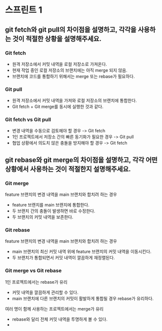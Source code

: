 # 스프린트 1

## git fetch와 git pull의 차이점을 설명하고, 각각을 사용하는 것이 적절한 상황을 설명해주세요.

### Git fetch

* 원격 저장소에서 커밋 내역을 로컬 저장소로 가져온다.
* 현재 작업 중인 로컬 저장소의 브랜치에는 아직 merge 되지 않음.
* 브랜치에 코드를 통합하기 위해서는 merge 또는 rebase가 필요하다.

### Git pull

* 원격 저장소에서 커밋 내역을 가져와 로컬 저장소의 브랜치에 통합한다.
* Git fetch + Git merge를 동시에 실행한 것과 같다.

### Git fetch vs Git pull

* 변경 내역을 수동으로 검토헤야 할 경우 -> Git fetch
* 1인 프로젝트에서 저장소 간의 빠른 동기화가 필요한 경우 -> Git pull
* 협업 상황에서 의도치 않은 충돌을 방지해야 할 경우 -> Git fetch

## git rebase와 git merge의 차이점을 설명하고, 각각 어떤 상황에서 사용하는 것이 적절한지 설명해주세요.

### Git merge

feature 브랜치의 변경 내역을 main 브랜치와 합치려 하는 경우

* feature 브랜치를 main 브랜치에 통합한다.
* 두 브랜치 간의 충돌이 발생하면 바로 수정한다.
* 두 브랜치의 커밋 내역을 보존한다.

### Git rebase

feature 브랜치의 변경 내역을 main 브랜치와 합치려 하는 경우

* main 브랜치의 최신 커밋 내역 위에 feature 브랜치의 커밋 내역을 이동시킨다.
* 두 브랜치가 통합되면서 커밋 내역이 깔끔하게 재정렬된다.

### Git merge vs Git rebase

 1인 프로젝트에서는 rebase가 유리

* 커밋 내역을 깔끔하게 관리할 수 있다.
* main 브랜치에 다른 브랜치의 커밋이 활발하게 통합될 경우 rebase가 유리하다.

여러 명이 함께 사용하는 프로젝트에서는 merge가 유리

* rebase와 달리 전체 커밋 내역을 투명하게 볼 수 있다.
* 
